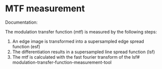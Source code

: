 # MTF measurement

Documentation:

The modulation transfer function (mtf) is measured by the following steps:
1. An edge image is transformed into a supersampled edge spread function (esf)
2. The differentiation results in a supersampled line spread function (lsf)
3. The mtf is calculated with the fast fourier transform of the lsf#   m o d u l a t i o n - t r a n s f e r - f u n c t i o n - m e a s u r e m e n t - t o o l  
 